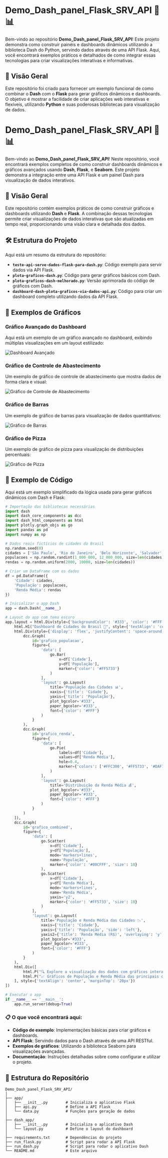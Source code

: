 # Demo_Dash_panel_Flask_SRV_API 🚀📊

Bem-vindo ao repositório **Demo_Dash_panel_Flask_SRV_API**! Este projeto demonstra como construir painéis e dashboards dinâmicos utilizando a biblioteca Dash do Python, servindo dados através de uma API Flask. Aqui, você encontrará exemplos práticos e detalhados de como integrar essas tecnologias para criar visualizações interativas e informativas.

## 🚀 Visão Geral

Este repositório foi criado para fornecer um exemplo funcional de como combinar o **Dash** com o **Flask** para gerar gráficos dinâmicos e dashboards. O objetivo é mostrar a facilidade de criar aplicações web interativas e flexíveis, utilizando **Python** e suas poderosas bibliotecas para visualização de dados.

# Demo_Dash_panel_Flask_SRV_API 🚀📊

Bem-vindo ao **Demo_Dash_panel_Flask_SRV_API**! Neste repositório, você encontrará exemplos completos de como construir dashboards dinâmicos e gráficos avançados usando **Dash**, **Flask**, e **Seaborn**. Este projeto demonstra a integração entre uma API Flask e um painel Dash para visualização de dados interativos.

## 🎯 Visão Geral

Este repositório contém exemplos práticos de como construir gráficos e dashboards utilizando **Dash** e **Flask**. A combinação dessas tecnologias permite criar visualizações de dados interativas que são atualizadas em tempo real, proporcionando uma visão clara e detalhada dos dados.

## 🛠️ Estrutura do Projeto

Aqui está um resumo da estrutura do repositório:

- **`teste-api-serve-dados-flask-para-dash.py`**: Código exemplo para servir dados via API Flask.
- **`plota-graficos-dash.py`**: Código para gerar gráficos básicos com Dash.
- **`plota-graficos-dash-melhorado.py`**: Versão aprimorada do código de gráficos com Dash.
- **`dashboard-dash-plota-graficos-via-dados-api.py`**: Código para criar um dashboard completo utilizando dados da API Flask.

## 📸 Exemplos de Gráficos

### Gráfico Avançado do Dashboard

Aqui está um exemplo de um gráfico avançado no dashboard, exibindo múltiplas visualizações em um layout estilizado:

![Dashboard Avançado](https://github.com/evolucaoit/Demo_Dash_panel_Flask_SRV_API/blob/main/screencapture-127-0-0-1-8050-2024-08-27-10_21_18.png?raw=true)

### Gráfico de Controle de Abastecimento

Um exemplo de gráfico de controle de abastecimento que mostra dados de forma clara e visual:

![Gráfico de Controle de Abastecimento](https://github.com/evolucaoit/Demo_Dash_panel_Flask_SRV_API/blob/main/screencapture-127-0-0-1-8050-2024-08-27-10_19_43.png?raw=true)

### Gráfico de Barras

Um exemplo de gráfico de barras para visualização de dados quantitativos:

![Gráfico de Barras](https://github.com/evolucaoit/Demo_Dash_panel_Flask_SRV_API/blob/main/newplot.png?raw=true)

### Gráfico de Pizza

Um exemplo de gráfico de pizza para visualização de distribuições percentuais:

![Gráfico de Pizza](https://github.com/evolucaoit/Demo_Dash_panel_Flask_SRV_API/blob/main/newplot%20(1).png?raw=true)

## 📝 Exemplo de Código

Aqui está um exemplo simplificado da lógica usada para gerar gráficos dinâmicos com Dash e Flask:

```python
# Importação das bibliotecas necessárias
import dash
import dash_core_components as dcc
import dash_html_components as html
import plotly.graph_objs as go
import pandas as pd
import numpy as np

# Dados reais fictícios de cidades do Brasil
np.random.seed(0)
cidades = ['São Paulo', 'Rio de Janeiro', 'Belo Horizonte', 'Salvador', 'Fortaleza', 'Brasília', 'Curitiba', 'Manaus', 'Recife', 'Porto Alegre']
populacoes = np.random.randint(1_000_000, 12_000_000, size=len(cidades))
rendas = np.random.uniform(2000, 10000, size=len(cidades))

# Criar um DataFrame com os dados
df = pd.DataFrame({
    'Cidade': cidades,
    'População': populacoes,
    'Renda Média': rendas
})

# Inicializar o app Dash
app = dash.Dash(__name__)

# Layout do app com tema escuro
app.layout = html.Div(style={'backgroundColor': '#333', 'color': '#FFF', 'padding': '20px'}, children=[
    html.H1("Dashboard de Cidades do Brasil 🌟", style={'textAlign': 'center', 'color': '#00CFFF'}),
    html.Div(style={'display': 'flex', 'justifyContent': 'space-around'}, children=[
        dcc.Graph(
            id='grafico_populacao',
            figure={
                'data': [
                    go.Bar(
                        x=df['Cidade'],
                        y=df['População'],
                        marker={'color': '#FF5733'}
                    )
                ],
                'layout': go.Layout(
                    title='População das Cidades 📊',
                    xaxis={'title': 'Cidade'},
                    yaxis={'title': 'População'},
                    plot_bgcolor='#333',
                    paper_bgcolor='#333',
                    font={'color': '#FFF'}
                )
            }
        ),
        dcc.Graph(
            id='grafico_renda',
            figure={
                'data': [
                    go.Pie(
                        labels=df['Cidade'],
                        values=df['Renda Média'],
                        hole=0.4,
                        marker={'colors': ['#FFC300', '#FF5733', '#DAF7A6', '#581845', '#FF0000', '#C70039', '#900C3F', '#1C2833', '#2E86C1', '#45B39D']}
                    )
                ],
                'layout': go.Layout(
                    title='Distribuição da Renda Média 💰',
                    plot_bgcolor='#333',
                    paper_bgcolor='#333',
                    font={'color': '#FFF'}
                )
            }
        )
    ]),
    dcc.Graph(
        id='grafico_combined',
        figure={
            'data': [
                go.Scatter(
                    x=df['Cidade'],
                    y=df['População'],
                    mode='markers+lines',
                    name='População',
                    marker={'color': '#00CFFF', 'size': 10}
                ),
                go.Scatter(
                    x=df['Cidade'],
                    y=df['Renda Média'],
                    mode='markers+lines',
                    name='Renda Média',
                    yaxis='y2',
                    marker={'color': '#FF5733', 'size': 10}
                )
            ],
            'layout': go.Layout(
                title='População e Renda Média das Cidades 📉',
                xaxis={'title': 'Cidade'},
                yaxis={'title': 'População', 'side': 'left'},
                yaxis2={'title': 'Renda Média (R$)', 'overlaying': 'y', 'side': 'right'},
                plot_bgcolor='#333',
                paper_bgcolor='#333',
                font={'color': '#FFF'}
            )
        }
    ),
    html.Div([
        html.P("🔍 Explore a visualização dos dados com gráficos interativos.", style={'textAlign': 'center'}),
        html.P("📈 Gráficos de População e Renda Média das principais cidades do Brasil.", style={'textAlign': 'center'})
    ], style={'textAlign': 'center', 'marginTop': '20px'})
])

# Executar o app
if __name__ == '__main__':
    app.run_server(debug=True)
```

### 📋 O que você encontrará aqui:

- **Código de exemplo**: Implementações básicas para criar gráficos e dashboards.
- **API Flask**: Servindo dados para o Dash através de uma API RESTful.
- **Exemplos de gráficos**: Utilizando a biblioteca Seaborn para visualizações avançadas.
- **Documentação**: Instruções detalhadas sobre como configurar e utilizar o projeto.

## 📁 Estrutura do Repositório

```plaintext
Demo_Dash_panel_Flask_SRV_API/
│
├── app/
│   ├── __init__.py        # Inicializa o aplicativo Flask
│   ├── api.py             # Define a API Flask
│   └── data.py            # Funções para geração de dados
│
├── dash_app/
│   ├── __init__.py        # Inicializa o aplicativo Dash
│   └── layout.py          # Define o layout do dashboard
│
├── requirements.txt       # Dependências do projeto
├── run_flask.py           # Script para rodar a API Flask
├── run_dash.py            # Script para rodar o aplicativo Dash
└── README.md              # Este arquivo

```

